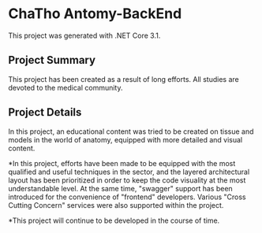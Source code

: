 # ChaTho Antomy-BackEnd

This project was generated with .NET Core 3.1.

## Project Summary

This project has been created as a result of long efforts. All studies are devoted to the medical community.

## Project Details

In this project, an educational content was tried to be created on tissue and models in the world of anatomy, equipped with more detailed and visual content.

*In this project, efforts have been made to be equipped with the most qualified and useful techniques in the sector, and the layered architectural layout has been prioritized in order to keep the code visuality at the most understandable level. At the same time, "swagger" support has been introduced for the convenience of "frontend" developers. Various "Cross Cutting Concern" services were also supported within the project.

*This project will continue to be developed in the course of time.
